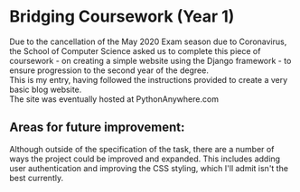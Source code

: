 # Bridging Coursework (Year 1)
Due to the cancellation of the May 2020 Exam season due to Coronavirus, the School of Computer Science asked us to complete this piece of coursework - on creating a simple website
using the Django framework - to ensure progression to the second year of the degree. <br>
This is my entry, having followed the instructions provided to create a very basic blog website. <br>
The site was eventually hosted at PythonAnywhere.com
## Areas for future improvement:
Although outside of the specification of the task, there are a number of ways the project could be improved and expanded. This includes adding user authentication and improving
the CSS styling, which I'll admit isn't the best currently.
